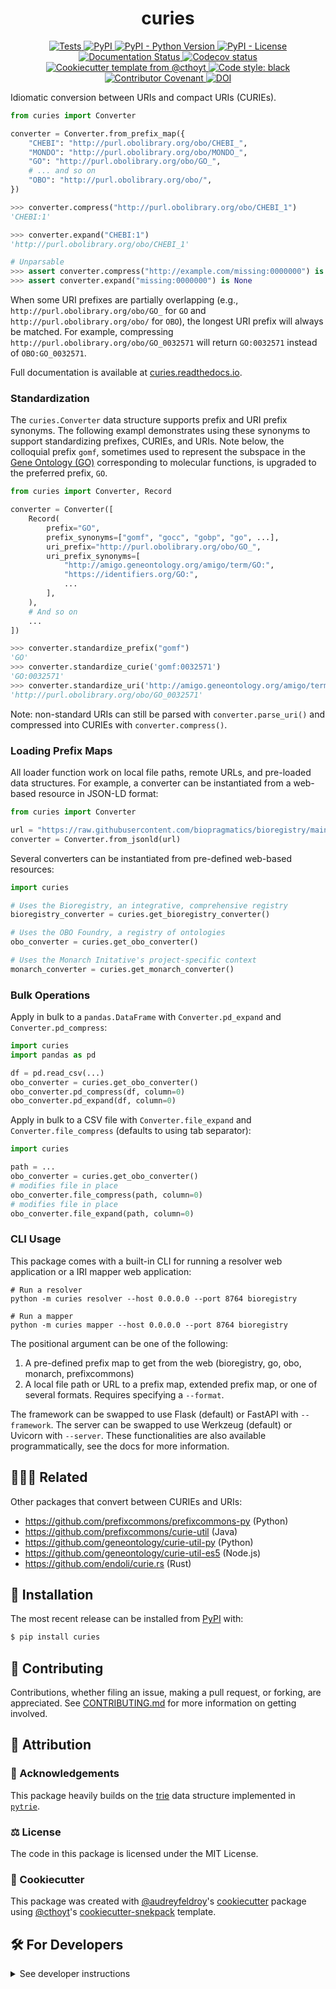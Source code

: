 <!--
<p align="center">
  <img src="https://github.com/cthoyt/curies/raw/main/docs/source/logo.png" height="150">
</p>
-->

<h1 align="center">
  curies
</h1>

<p align="center">
    <a href="https://github.com/cthoyt/curies/actions?query=workflow%3ATests">
        <img alt="Tests" src="https://github.com/cthoyt/curies/workflows/Tests/badge.svg" />
    </a>
    <a href="https://pypi.org/project/curies">
        <img alt="PyPI" src="https://img.shields.io/pypi/v/curies" />
    </a>
    <a href="https://pypi.org/project/curies">
        <img alt="PyPI - Python Version" src="https://img.shields.io/pypi/pyversions/curies" />
    </a>
    <a href="https://github.com/cthoyt/curies/blob/main/LICENSE">
        <img alt="PyPI - License" src="https://img.shields.io/pypi/l/curies" />
    </a>
    <a href='https://curies.readthedocs.io/en/latest/?badge=latest'>
        <img src='https://readthedocs.org/projects/curies/badge/?version=latest' alt='Documentation Status' />
    </a>
    <a href="https://codecov.io/gh/cthoyt/curies/branch/main">
        <img src="https://codecov.io/gh/cthoyt/curies/branch/main/graph/badge.svg" alt="Codecov status" />
    </a>  
    <a href="https://github.com/cthoyt/cookiecutter-python-package">
        <img alt="Cookiecutter template from @cthoyt" src="https://img.shields.io/badge/Cookiecutter-snekpack-blue" /> 
    </a>
    <a href='https://github.com/psf/black'>
        <img src='https://img.shields.io/badge/code%20style-black-000000.svg' alt='Code style: black' />
    </a>
    <a href="https://github.com/cthoyt/curies/blob/main/.github/CODE_OF_CONDUCT.md">
        <img src="https://img.shields.io/badge/Contributor%20Covenant-2.1-4baaaa.svg" alt="Contributor Covenant"/>
    </a>
    <a href="https://zenodo.org/badge/latestdoi/519905487">
        <img src="https://zenodo.org/badge/519905487.svg" alt="DOI">
    </a>
</p>

Idiomatic conversion between URIs and compact URIs (CURIEs).

```python
from curies import Converter

converter = Converter.from_prefix_map({
    "CHEBI": "http://purl.obolibrary.org/obo/CHEBI_",
    "MONDO": "http://purl.obolibrary.org/obo/MONDO_",
    "GO": "http://purl.obolibrary.org/obo/GO_",
    # ... and so on
    "OBO": "http://purl.obolibrary.org/obo/",
})

>>> converter.compress("http://purl.obolibrary.org/obo/CHEBI_1")
'CHEBI:1'

>>> converter.expand("CHEBI:1")
'http://purl.obolibrary.org/obo/CHEBI_1'

# Unparsable
>>> assert converter.compress("http://example.com/missing:0000000") is None
>>> assert converter.expand("missing:0000000") is None
```

When some URI prefixes are partially overlapping (e.g.,
`http://purl.obolibrary.org/obo/GO_` for `GO` and
`http://purl.obolibrary.org/obo/` for ``OBO``), the longest
URI prefix will always be matched. For example, compressing
`http://purl.obolibrary.org/obo/GO_0032571`
will return `GO:0032571` instead of `OBO:GO_0032571`.

Full documentation is available at [curies.readthedocs.io](https://curies.readthedocs.io).

### Standardization

The `curies.Converter` data structure supports prefix and URI prefix synonyms.
The following exampl demonstrates
using these synonyms to support standardizing prefixes, CURIEs, and URIs. Note below,
the colloquial prefix `gomf`, sometimes used to represent the subspace in the
[Gene Ontology (GO)](https://obofoundry.org/ontology/go) corresponding to molecular
functions, is upgraded to the preferred prefix, `GO`.

```python
from curies import Converter, Record

converter = Converter([
    Record(
        prefix="GO",
        prefix_synonyms=["gomf", "gocc", "gobp", "go", ...],
        uri_prefix="http://purl.obolibrary.org/obo/GO_",
        uri_prefix_synonyms=[
            "http://amigo.geneontology.org/amigo/term/GO:",
            "https://identifiers.org/GO:",
            ...
        ],
    ),
    # And so on
    ...
])

>>> converter.standardize_prefix("gomf")
'GO'
>>> converter.standardize_curie('gomf:0032571')
'GO:0032571'
>>> converter.standardize_uri('http://amigo.geneontology.org/amigo/term/GO:0032571')
'http://purl.obolibrary.org/obo/GO_0032571'
```

Note: non-standard URIs can still be parsed with `converter.parse_uri()` and compressed
into CURIEs with `converter.compress()`.

### Loading Prefix Maps

All loader function work on local file paths, remote URLs, and pre-loaded
data structures. For example, a converter can be instantiated from a web-based
resource in JSON-LD format:

```python
from curies import Converter

url = "https://raw.githubusercontent.com/biopragmatics/bioregistry/main/exports/contexts/semweb.context.jsonld"
converter = Converter.from_jsonld(url)
```

Several converters can be instantiated from pre-defined web-based resources:

```python
import curies

# Uses the Bioregistry, an integrative, comprehensive registry
bioregistry_converter = curies.get_bioregistry_converter()

# Uses the OBO Foundry, a registry of ontologies
obo_converter = curies.get_obo_converter()

# Uses the Monarch Initative's project-specific context
monarch_converter = curies.get_monarch_converter()
```

### Bulk Operations

Apply in bulk to a `pandas.DataFrame` with `Converter.pd_expand` and
`Converter.pd_compress`:

```python
import curies
import pandas as pd

df = pd.read_csv(...)
obo_converter = curies.get_obo_converter()
obo_converter.pd_compress(df, column=0)
obo_converter.pd_expand(df, column=0)
```

Apply in bulk to a CSV file with `Converter.file_expand` and
`Converter.file_compress` (defaults to using tab separator):

```python
import curies

path = ...
obo_converter = curies.get_obo_converter()
# modifies file in place
obo_converter.file_compress(path, column=0)
# modifies file in place
obo_converter.file_expand(path, column=0)
```

### CLI Usage

This package comes with a built-in CLI for running a resolver web application or a IRI mapper web application:

```shell
# Run a resolver
python -m curies resolver --host 0.0.0.0 --port 8764 bioregistry 

# Run a mapper
python -m curies mapper --host 0.0.0.0 --port 8764 bioregistry 
```

The positional argument can be one of the following:

1. A pre-defined prefix map to get from the web (bioregistry, go, obo, monarch, prefixcommons)
2. A local file path or URL to a prefix map, extended prefix map, or one of several formats. Requires specifying
   a `--format`.

The framework can be swapped to use Flask (default) or FastAPI with `--framework`. The
server can be swapped to use Werkzeug (default) or Uvicorn with `--server`. These functionalities
are also available programmatically, see the docs for more information.

## 🧑‍🤝‍🧑 Related

Other packages that convert between CURIEs and URIs:

- https://github.com/prefixcommons/prefixcommons-py (Python)
- https://github.com/prefixcommons/curie-util (Java)
- https://github.com/geneontology/curie-util-py (Python)
- https://github.com/geneontology/curie-util-es5 (Node.js)
- https://github.com/endoli/curie.rs (Rust)

## 🚀 Installation

The most recent release can be installed from
[PyPI](https://pypi.org/project/curies/) with:

```bash
$ pip install curies
```

## 👐 Contributing

Contributions, whether filing an issue, making a pull request, or forking, are appreciated. See
[CONTRIBUTING.md](https://github.com/cthoyt/curies/blob/master/.github/CONTRIBUTING.md) for more information on getting
involved.

## 👋 Attribution

### 🙏 Acknowledgements

This package heavily builds on the [trie](https://en.wikipedia.org/wiki/Trie)
data structure implemented in [`pytrie`](https://github.com/gsakkis/pytrie).

### ⚖️ License

The code in this package is licensed under the MIT License.

### 🍪 Cookiecutter

This package was created with [@audreyfeldroy](https://github.com/audreyfeldroy)'s
[cookiecutter](https://github.com/cookiecutter/cookiecutter) package using [@cthoyt](https://github.com/cthoyt)'s
[cookiecutter-snekpack](https://github.com/cthoyt/cookiecutter-snekpack) template.

## 🛠️ For Developers

<details>
  <summary>See developer instructions</summary>


The final section of the README is for if you want to get involved by making a code contribution.

### Development Installation

To install in development mode, use the following:

```bash
$ git clone git+https://github.com/cthoyt/curies.git
$ cd curies
$ pip install -e .
```

### 🥼 Testing

After cloning the repository and installing `tox` with `pip install tox`, the unit tests in the `tests/` folder can be
run reproducibly with:

```shell
$ tox
```

Additionally, these tests are automatically re-run with each commit in a [GitHub Action](https://github.com/cthoyt/curies/actions?query=workflow%3ATests).

### 📖 Building the Documentation

The documentation can be built locally using the following:

```shell
$ git clone git+https://github.com/cthoyt/curies.git
$ cd curies
$ tox -e docs
$ open docs/build/html/index.html
``` 

The documentation automatically installs the package as well as the `docs`
extra specified in the [`setup.cfg`](setup.cfg). `sphinx` plugins
like `texext` can be added there. Additionally, they need to be added to the
`extensions` list in [`docs/source/conf.py`](docs/source/conf.py).

### 📦 Making a Release

After installing the package in development mode and installing
`tox` with `pip install tox`, the commands for making a new release are contained within the `finish` environment
in `tox.ini`. Run the following from the shell:

```shell
$ tox -e finish
```

This script does the following:

1. Uses [Bump2Version](https://github.com/c4urself/bump2version) to switch the version number in the `setup.cfg`,
   `src/curies/version.py`, and [`docs/source/conf.py`](docs/source/conf.py) to not have the `-dev` suffix
2. Packages the code in both a tar archive and a wheel using [`build`](https://github.com/pypa/build)
3. Uploads to PyPI using [`twine`](https://github.com/pypa/twine). Be sure to have a `.pypirc` file configured to avoid the need for manual input at this
   step
4. Push to GitHub. You'll need to make a release going with the commit where the version was bumped.
5. Bump the version to the next patch. If you made big changes and want to bump the version by minor, you can
   use `tox -e bumpversion minor` after.

</details>
